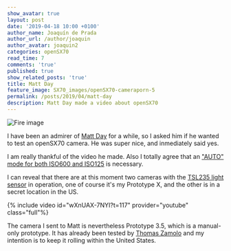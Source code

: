 ```yaml
---
show_avatar: true
layout: post
date: '2019-04-18 10:00 +0100'
author_name: Joaquín de Prada
author_url: /author/joaquin
author_avatar: joaquin2
categories: openSX70
read_time: 7
comments: 'true'
published: true
show_related_posts: 'true'
title: Matt Day
feature_image: SX70_images/openSX70-cameraporn-5
permalink: /posts/2019/04/matt-day
description: Matt Day made a video about openSX70	
---
```

![Fire image]({{site.url}}/{{site.baseurl}}img/2019/04/2019-04-18-matt-day-01.jpg)

I have been an admirer of [Matt Day](http://www.mattdayphoto.com/) for a while, so I asked him if he wanted to test an openSX70 camera. He was super nice, and inmediately said yes.

I am really thankful of the video he made. Also I totally agree that an ["AUTO" mode for both ISO600 and ISO125](https://opensx70.com/posts/2019/04/autoexposure) is necessary.

I can reveal that there are at this moment two cameras with the [TSL235 light sensor](http://www.farnell.com/datasheets/323585.pdf) in operation, one of course it's my Prototype X, and the other is in a secret location in the US.

{% include video id="wXnUAX-7NYI?t=117" provider="youtube" class="full"%}

The camera I sent to Matt is nevertheless Prototype 3.5, which is a manual-only prototype. It has already been tested by [Thomas Zamolo](https://opensx70.com/posts/2019/02/thomaszamolo) and my intention is to keep it rolling within the United States.





